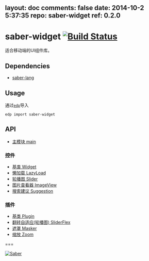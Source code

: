 layout: doc
comments: false
date: 2014-10-2 5:37:35
repo: saber-widget
ref: 0.2.0
---

# saber-widget [![Build Status](https://travis-ci.org/ecomfe/saber-widget.png)](https://travis-ci.org/ecomfe/saber-widget)

适合移动端的UI组件库。


## Dependencies

+ [saber-lang](https://github.com/ecomfe/saber-lang)

## Usage

通过[`edp`](https://github.com/ecomfe/edp)导入

```
edp import saber-widget
```

## API

* [主模块 main](./doc/api-mai.html)

### 控件

* [基类 Widget](./doc/api-widge.html)
* [懒加载 LazyLoad](./doc/api-widget-lazyloa.html)
* [轮播图 Slider](./doc/api-widget-slide.html)
* [图片查看器 ImageView](./doc/api-widget-imagevie.html)
* [搜索建议 Suggestion](./doc/api-widget-suggestio.html)

### 插件

* [基类 Plugin](./doc/api-plugi.html)
* [翻转自适应(轮播图) SliderFlex](./doc/api-plugin-sliderfle.html)
* [遮罩 Masker](./doc/api-plugin-maske.html)
* [缩放 Zoom](./doc/api-plugin-zoo.html)

===

[![Saber](https://f.cloud.github.com/assets/157338/1485433/aeb5c72a-4714-11e3-87ae-7ef8ae66e605.png)](http://ecomfe.github.io/saber)
